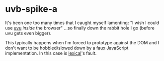 # uvb-spike-a

It's been one too many times that I caught myself lamenting: "I wish I could use [uvu](https://github.com/lukeed/uvu) *inside* the browser" …so finally down the rabbit hole I go (before uvu gets even bigger). 

This typically happens when I'm forced to prototype against the DOM and I don't want to be hobbled/slowed down by a faux JavaScript implementation. In this case is [lexical](https://lexical.dev/)'s fault.
